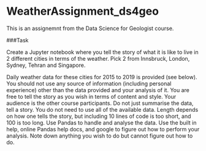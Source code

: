 # WeatherAssignment_ds4geo

This is an assignemnt from the Data Science for Geologist course. 

###Task

Create a Jupyter notebook where you tell the story of what it is like to live in 2 different cities in terms of the weather. Pick 2 from Innsbruck, London, Sydney, Tehran and Singapore.

Daily weather data for these cities for 2015 to 2019 is provided (see below).
You should not use any source of information (including personal experience) other than the data provided and your analysis of it.
You are free to tell the story as you wish in terms of content and style. Your audience is the other course participants.
Do not just summarise the data, tell a story. You do not need to use all of the available data.
Length depends on how one tells the story, but including 10 lines of code is too short, and 100 is too long.
Use Pandas to handle and analyse the data. Use the built in help, online Pandas help docs, and google to figure out how to perform your analysis. Note down anything you wish to do but cannot figure out how to do.
